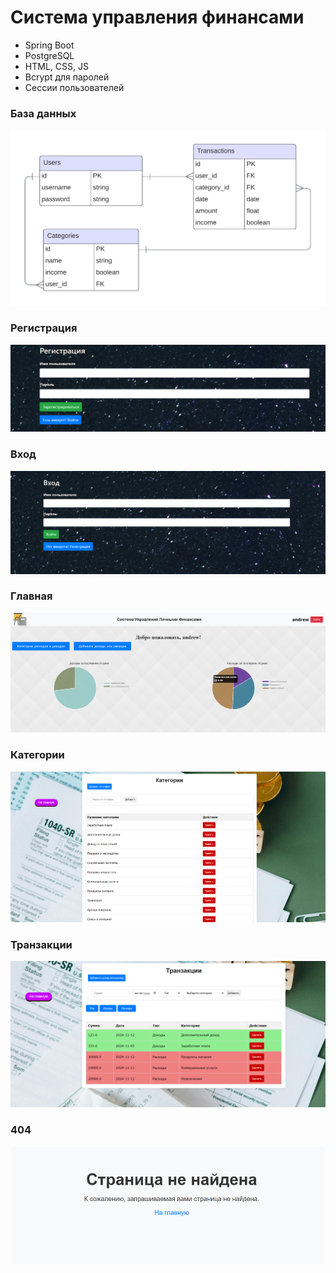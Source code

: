 # Система управления финансами

- Spring Boot
- PostgreSQL
- HTML, CSS, JS
- Bcrypt для паролей
- Сессии пользователей


### База данных
![er](screenshots/FinancesAccountment.png)


### Регистрация
![](screenshots/reg.png)


### Вход
![](screenshots/signin.png)


### Главная
![](screenshots/main.png)


### Категории
![](screenshots/cat.png)

### Транзакции
![](screenshots/tran.png)


### 404
![](screenshots/err.png)